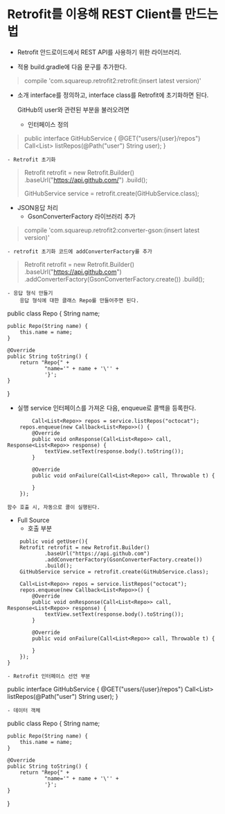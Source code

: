 # Retrofit를 이용해 REST Client를 만드는 법

* Retrofit
    안드로이드에서 REST API를 사용하기 위한 라이브러리.

* 적용
    build.gradle에 다음 문구를 추가한다.
>compile 'com.squareup.retrofit2:retrofit:(insert latest version)'

* 소개
    interface를 정의하고, interface class를 Retrofit에 초기화하면 된다.

    GitHub의 user와 관련된 부분을 불러오려면

    - 인터페이스 정의
>public interface GitHubService {
>  @GET("users/{user}/repos")
>  Call<List<Repo>> listRepos(@Path("user") String user);
>}

    - Retrofit 초기화
>Retrofit retrofit = new Retrofit.Builder()
>    .baseUrl("https://api.github.com/")
>    .build();
>
>GitHubService service = retrofit.create(GitHubService.class);

* JSON응답 처리
    - GsonConverterFactory 라이브러리 추가

> compile 'com.squareup.retrofit2:converter-gson:(insert latest version)'

    - retrofit 초기화 코드에 addConverterFactory를 추가

>Retrofit retrofit = new Retrofit.Builder()
>    .baseUrl("https://api.github.com")
>    .addConverterFactory(GsonConverterFactory.create())
>    .build();

    - 응답 형식 만들기
        응답 형식에 대한 클래스 Repo를 만들어주면 된다.
>
public class Repo {
    String name;

    public Repo(String name) {
        this.name = name;
    }

    @Override
    public String toString() {
        return "Repo{" +
                "name='" + name + '\'' +
                '}';
    }
}
>       
* 실행
    service 인터페이스를 가져온 다음, enqueue로 콜백을 등록한다.
>
            Call<List<Repo>> repos = service.listRepos("octocat");
        repos.enqueue(new Callback<List<Repo>>() {
            @Override
            public void onResponse(Call<List<Repo>> call, Response<List<Repo>> response) {
                textView.setText(response.body().toString());
            }

            @Override
            public void onFailure(Call<List<Repo>> call, Throwable t) {

            }
        });
>
    함수 호출 시, 자동으로 콜이 실행된다.

* Full Source
    - 호출 부분
>
        public void getUser(){
        Retrofit retrofit = new Retrofit.Builder()
                .baseUrl("https://api.github.com")
                .addConverterFactory(GsonConverterFactory.create())
                .build();
        GitHubService service = retrofit.create(GitHubService.class);

        Call<List<Repo>> repos = service.listRepos("octocat");
        repos.enqueue(new Callback<List<Repo>>() {
            @Override
            public void onResponse(Call<List<Repo>> call, Response<List<Repo>> response) {
                textView.setText(response.body().toString());
            }

            @Override
            public void onFailure(Call<List<Repo>> call, Throwable t) {

            }
        });
    }
>    
    - Retrofit 인터페이스 선언 부분
>
public interface GitHubService {
    @GET("users/{user}/repos")
    Call<List<Repo>> listRepos(@Path("user") String user);
}
>
    - 데이터 객체
>
public class Repo {
    String name;

    public Repo(String name) {
        this.name = name;
    }

    @Override
    public String toString() {
        return "Repo{" +
                "name='" + name + '\'' +
                '}';
    }
}
>